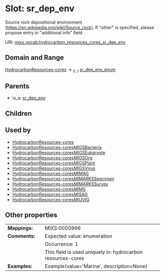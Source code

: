 
# Slot: sr_dep_env


Source rock depositional environment (https://en.wikipedia.org/wiki/Source_rock). If "other" is specified, please propose entry in "additional info" field

URI: [mixs.vocab:hydrocarbon_resources_cores_sr_dep_env](https://w3id.org/mixs/vocab/hydrocarbon_resources_cores_sr_dep_env)


## Domain and Range

[HydrocarbonResources-cores](HydrocarbonResources-cores.md) &#8594;  <sub>0..1</sub> [sr_dep_env_enum](sr_dep_env_enum.md)

## Parents

 *  is_a: [sr_dep_env](sr_dep_env.md)

## Children


## Used by

 * [HydrocarbonResources-cores](HydrocarbonResources-cores.md)
 * [HydrocarbonResources-coresMIGSBacteria](HydrocarbonResources-coresMIGSBacteria.md)
 * [HydrocarbonResources-coresMIGSEukaryote](HydrocarbonResources-coresMIGSEukaryote.md)
 * [HydrocarbonResources-coresMIGSOrg](HydrocarbonResources-coresMIGSOrg.md)
 * [HydrocarbonResources-coresMIGSPlant](HydrocarbonResources-coresMIGSPlant.md)
 * [HydrocarbonResources-coresMIGSVirus](HydrocarbonResources-coresMIGSVirus.md)
 * [HydrocarbonResources-coresMIMAG](HydrocarbonResources-coresMIMAG.md)
 * [HydrocarbonResources-coresMIMARKSSpecimen](HydrocarbonResources-coresMIMARKSSpecimen.md)
 * [HydrocarbonResources-coresMIMARKSSurvey](HydrocarbonResources-coresMIMARKSSurvey.md)
 * [HydrocarbonResources-coresMIMS](HydrocarbonResources-coresMIMS.md)
 * [HydrocarbonResources-coresMISAG](HydrocarbonResources-coresMISAG.md)
 * [HydrocarbonResources-coresMIUVIG](HydrocarbonResources-coresMIUVIG.md)

## Other properties

|  |  |  |
| --- | --- | --- |
| **Mappings:** | | MIXS:0000996 |
| **Comments:** | | Expected value: enumeration |
|  | | Occurrence: 1 |
|  | | This field is used uniquely in: hydrocarbon resources-cores |
| **Examples:** | | Example(value='Marine', description=None) |

